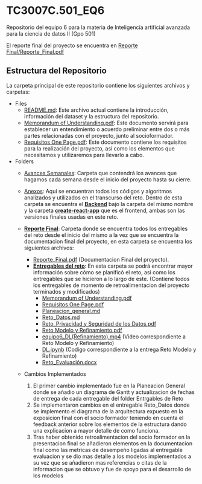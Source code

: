 # TC3007C.501_EQ6
Repositorio del equipo 6 para la materia de Inteligencia artificial avanzada para la ciencia de datos II (Gpo 501)

El reporte final del proyecto se encuentra en [Reporte Final/Reporte_Final.pdf](./Reporte%20Final/Reporte_Final.pdf)

## Estructura del Repositorio 
La carpeta principal de este repositorio contiene los siguientes archivos y carpetas:

- Files
   - [README.md](./README.md): Este archivo actual contiene la introducción, información del dataset y la estructura del repositorio.
   - [Memorandum of Understanding.pdf](./Memorandum%20of%20Understanding.pdf): Este documento servirá para establecer un entendimiento o acuerdo preliminar entre dos o más partes relacionadas con el proyecto, junto al socioformador.
   - [Requisitos One Page.pdf](./Requisitos%20One%20Page.pdf): Este documento contiene los requisitos para la realización del proyecto, así como los elementos que necesitamos y utilizaremos para llevarlo a cabo.
- Folders
   - [Avances Semanales](./Avances%20Semanales): Carpeta que contendrá los avances que hagamos cada semana desde el inicio del proyecto hasta su cierre.
   - [Anexos](./Anexos): Aquí se encuentran todos los códigos y algoritmos analizados y utilizados en el transcurso del reto. Dentro de esta carpeta se encuentra el [**Backend**](./Anexos/backend/) bajo la carpeta del mismo nombre y la carpeta [**create-react-app**](./Anexos/create-react-app/) que es el frontend, ambas son las versiones finales usadas en este reto.

   - [**Reporte Final**](./Reporte%20Final/): Carpeta donde se encuentra todos los entregables del reto desde el inicio del mismo a la vez que se encuentra la documentacion final del proyecto, en esta carpeta se encuentra los siguientes archivos:
      - [Reporte_Final.pdf](./Reporte%20Final/Reporte_Final.pdf) (Documentacion Final del proyecto).
      - [**Entregables del reto**](./Reporte%20Final/Entregables%20del%20Reto/): En esta carpeta se podrá encontrar mayor información sobre cómo se planificó el reto, asi como los entregables que se hicieron a lo largo de este. (Contiene todos los entregables de momento de retroalimentacion del proyecto terminados y modificados)
        - [Memorandum of Understanding.pdf](./Reporte%20Final/Entregables%20del%20Reto/Memorandum%20of%20Understanding.pdf)
        - [Requisitos One Page.pdf](./Reporte%20Final/Entregables%20del%20Reto/Requisitos%20One%20Page.pdf)
        - [Planeacion_general.md](./Reporte%20Final/Entregables%20del%20Reto/Planeacion_general.md)
        - [Reto_Datos.md](./Reporte%20Final/Entregables%20del%20Reto/Reto_Datos.md)
        - [Reto_Privacidad y Seguridad de los Datos.pdf](./Reporte%20Final/Entregables%20del%20Reto/Reto_Privacidad%20y%20Seguridad%20de%20los%20Datos.pdf)
        - [Reto Modelo y Refinamiento.pdf](./Reporte%20Final/Entregables%20del%20Reto/Reto%20Modelo%20y%20Refinamiento.pdf)
        - [equipo6_DL(Refinamiento).mp4](./Reporte%20Final/Entregables%20del%20Reto/equipo6_DL%28Refinamiento%29.mp4) (Video correspondiente a Reto Modelo y Refinamiento)
        - [DL.ipynb](./Reporte%20Final/Entregables%20del%20Reto/DL.ipynb) (Codigo correspondiente a la entrega Reto Modelo y Refinamiento)
        - [Reto_Evaluación.docx](./Reporte%20Final/Entregables%20del%20Reto/Reto_Evaluación.docx)

    - Cambios Implementados
       1. El primer cambio implementado fue en la Planeacion General donde se añadio un diagrama de Gantt y actualizacion de fechas de entrega de cada entregable  del folder Entrgables de Reto
       2. Se implementaron cambios en el entregable Reto_Datos donde se implemento el diagrama de la arquitectura expuesto en la exposicion final con el socio formador teniendo en cuenta el feedback anterior sobre los elementos de la estructura dando una explicacion a mayor detalle de como funciona.
       3. Tras haber obtenido retroalimentacion del socio formador en la presentacion final se añadieron elementos en la documentacion final como las metricas de desempeño ligadas al entregable evaluacion y se dio mas detalle a los modelos implementados a su vez que se añadieron mas referencias o citas de la informacion que se obtuvo y fue de apoyo para el desarrollo de los modelos
